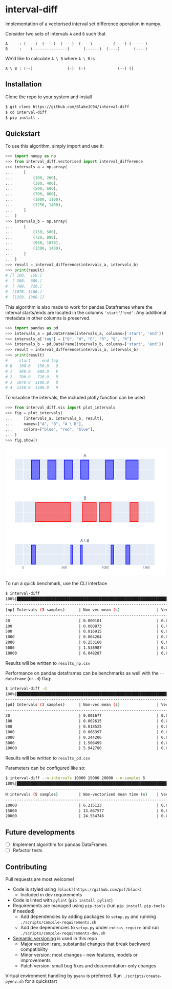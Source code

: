 # interval-diff
Implementation of a vectorised interval set difference operation in numpy.

Consider two sets of intervals `A` and `B` such that
```
A     : (----)  (----)  (----)  (----)         (----) (------)
B     :    (---------------)      (------)  (----)      (----)
```

We'd like to calculate `A \ B` where `A \ B` is
```
A \ B : (--)               (-)  (-)              (--) ()
```

## Installation
Clone the repo to your system and install

```bash
$ git clone https://github.com/BlakeJC94/interval-diff
$ cd interval-diff
$ pip install .
```

## Quickstart
To use this algorithm, simply import and use it:
```python
>>> import numpy as np
>>> from interval_diff.vectorised import interval_difference
>>> intervals_a = np.array(
...     [
...         (100, 200),
...         (300, 400),
...         (500, 600),
...         (700, 800),
...         (1000, 1100),
...         (1250, 1400),
...     ]
... )
>>> intervals_b = np.array(
...     [
...         (150, 580),
...         (720, 890),
...         (930, 1070),
...         (1300, 1400),
...     ]
... )
>>> result = interval_difference(intervals_a, intervals_b)
>>> print(result)
# [[ 100.  150.]
#  [ 580.  600.]
#  [ 700.  720.]
#  [1070. 1100.]
#  [1250. 1300.]]
```

This algorithm is also made to work for pandas Dataframes where the interval starts/ends are
located in the columns `'start'`/`'end'`. Any additional metadata in other columns is preserved.
```python
>>> import pandas as pd
>>> intervals_a = pd.DataFrame(intervals_a, columns=['start', 'end'])
>>> intervals_a['tag'] = ["Q", "W", "E", "R", "Q", "R"]
>>> intervals_b = pd.DataFrame(intervals_b, columns=['start', 'end'])
>>> result = interval_difference(intervals_a, intervals_b)
>>> print(result)
#     start     end tag
# 0   100.0   150.0   Q
# 1   580.0   600.0   E
# 2   700.0   720.0   R
# 3  1070.0  1100.0   Q
# 4  1250.0  1300.0   R
```

To visualise the intervals, the included plotly function can be used
```python
>>> from interval_diff.vis import plot_intervals
>>> fig = plot_intervals(
...     [intervals_a, intervals_b, result],
...     names=["A", "B", "A \ B"],
...     colors=["blue", "red", "blue"],
... )
>>> fig.show()
```

![Intervals figure](./img.png)

To run a quick benchmark, use the CLI interface
```bash
$ interval-diff
100%|████████████████████████████████████████████████████████████████████████████████| 21/21 [00:23]
----------------------------------------------------------------------------------------------------
[np] Intervals (3 samples)      | Non-vec mean (s)                | Vec mean (s)
----------------------------------------------------------------------------------------------------
20                              | 0.000101                        | 0.000165
100                             | 0.000873                        | 0.000182
500                             | 0.016915                        | 0.000374
1000                            | 0.064264                        | 0.000604
2000                            | 0.253160                        | 0.001069
5000                            | 1.538987                        | 0.003648
10000                           | 6.048287                        | 0.005407
```
Results will be written to `results_np.csv`

Performance on pandas dataframes can be benchmarks as well with the `--dataframe` (or `-d`) flag:
```bash
$ interval-diff -d
100%|████████████████████████████████████████████████████████████████████████████████| 21/21 [00:23]
----------------------------------------------------------------------------------------------------
[pd] Intervals (3 samples)      | Non-vec mean (s)                | Vec mean (s)
----------------------------------------------------------------------------------------------------
20                              | 0.001677                        | 0.001978
100                             | 0.002615                        | 0.001797
500                             | 0.018525                        | 0.002016
1000                            | 0.066397                        | 0.002272
2000                            | 0.244206                        | 0.002876
5000                            | 1.506499                        | 0.004569
10000                           | 5.942780                        | 0.007455
```
Results will be written to `results_pd.csv`

Parameters can be configured like so:
```bash
$ interval-diff --n-intervals 10000 15000 20000 --n-samples 5
100%|███████████████████████████████████████████████████████████████████████████████████| 15/15 [03:43]
----------------------------------------------------------------------------------------------------
N intervals (5 samples)         | Non-vectorised mean time (s)    | Vectorised mean runtime (s)
----------------------------------------------------------------------------------------------------
10000                           | 6.215123                        | 0.005356
15000                           | 13.867577                       | 0.007547
20000                           | 24.554746                       | 0.009645
```

## Future developments
- [ ] Implement algorithm for pandas DataFrames
- [ ] Refactor tests

## Contributing
Pull requests are most welcome!

* Code is styled using `[black](https://github.com/psf/black)`
    * Included in dev requirements
* Code is linted with `pylint` (`pip install pylint`)
* Requirements are managed using `pip-tools` (run `pip install pip-tools` if needed)
    * Add dependencies by adding packages to `setup.py` and running
      `./scripts/compile-requirements.sh`
    * Add dev dependencies to `setup.py` under `extras_require` and run
      `./scripts/compile-requirements-dev.sh`
* [Semantic versioning](https://semver.org) is used in this repo
    * Major version: rare, substantial changes that break backward compatibility
    * Minor version: most changes - new features, models or improvements
    * Patch version: small bug fixes and documentation-only changes

Virtual environment handling by `pyenv` is preferred. Run `./scripts/create-pyenv.sh` for a quickstart
